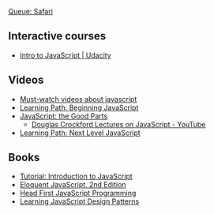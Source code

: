 [Queue: Safari](https://www.safaribooksonline.com/s/?q=*&filter=JavaScript&limit=30)

Interactive courses
------------
* [Intro to JavaScript | Udacity](https://www.udacity.com/course/intro-to-javascript--ud803)

Videos
------
* [Must-watch videos about javascript](https://github.com/bolshchikov/js-must-watch)
* [Learning Path: Beginning JavaScript](https://www.safaribooksonline.com/learning-paths/learning-path-beginning/9781491987124)
* [JavaScript: the Good Parts](https://www.safaribooksonline.com/library/view/javascript-the-good/9781457197703/)
  * [Douglas Crockford Lectures on JavaScript - YouTube](https://www.youtube.com/playlist?list=PL62E185BB8577B63D)
* [Learning Path: Next Level JavaScript](https://www.safaribooksonline.com/library/view/learning-path-next/9781786461216/)

Books
------
* [Tutorial: Introduction to JavaScript](https://www.safaribooksonline.com/tutorials/introduction-to-javascript-ots/)
* [Eloquent JavaScript, 2nd Edition](https://www.safaribooksonline.com/library/view/eloquent-javascript-2nd/9781457189821/)
* [Head First JavaScript Programming](https://www.safaribooksonline.com/library/view/head-first-javascript/9781449340124/)
* [Learning JavaScript Design Patterns](https://www.safaribooksonline.com/library/view/learning-javascript-design/9781449334840/)